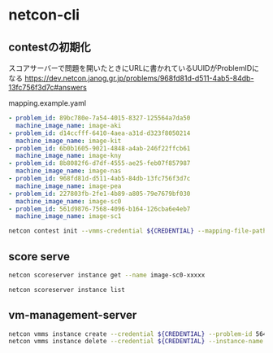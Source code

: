 # netcon-cli

## contestの初期化

スコアサーバーで問題を開いたときにURLに書かれているUUIDがProblemIDになる
https://dev.netcon.janog.gr.jp/problems/968fd81d-d511-4ab5-84db-13fc756f3d7c#answers

mapping.example.yaml
```yaml
- problem_id: 89bc780e-7a54-4015-8327-125564a7da50
  machine_image_name: image-aki
- problem_id: d14ccfff-6410-4aea-a31d-d323f8050214
  machine_image_name: image-kit
- problem_id: 6b0b1605-9021-4848-a4ab-246f22ffcb61
  machine_image_name: image-kny
- problem_id: 8b8082f6-d7df-4555-ae25-feb07f857987
  machine_image_name: image-nas
- problem_id: 968fd81d-d511-4ab5-84db-13fc756f3d7c
  machine_image_name: image-pea
- problem_id: 227803fb-2fe1-4b89-a805-79e7679bf030
  machine_image_name: image-sc0
- problem_id: 561d9876-7568-4096-b164-126cba6e4eb7
  machine_image_name: image-sc1
```

```bash
netcon contest init --vmms-credential ${CREDENTIAL} --mapping-file-path ./mapping.yaml --count 1
```

## score serve

```bash
netcon scoreserver instance get --name image-sc0-xxxxx

netcon scoreserver instance list
```

## vm-management-server

```bash
netcon vmms instance create --credential ${CREDENTIAL} --problem-id 564c4898-c55c-460f-ad0a-eab5a539514f --machine-image-name image-sc0
netcon vmms instance delete --credential ${CREDENTIAL} --instance-name image-sc0-rxfe9
```
